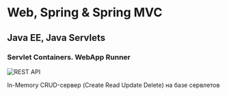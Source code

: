 # Web, Spring & Spring MVC
## Java EE, Java Servlets
### Servlet Containers. WebApp Runner

![REST API](https://www.syncfusion.com/blogs/wp-content/uploads/2020/01/Build-CRUD-REST-APIs-with-ASP.NET-Core-3.1-and-Entity-Framework-Core-Create-JWT-Tokens-and-Secure-APIs.png "CRUD / REST API")

In-Memory CRUD-сервер (Create Read Update Delete) на базе сервлетов
